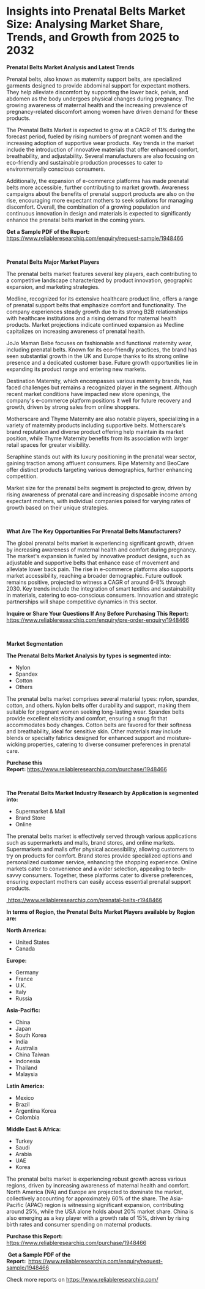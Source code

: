 <p><h1>Insights into Prenatal Belts Market Size: Analysing Market Share, Trends, and Growth from 2025 to 2032</h1></p><p><strong>Prenatal Belts Market Analysis and Latest Trends</strong></p>
<p><p>Prenatal belts, also known as maternity support belts, are specialized garments designed to provide abdominal support for expectant mothers. They help alleviate discomfort by supporting the lower back, pelvis, and abdomen as the body undergoes physical changes during pregnancy. The growing awareness of maternal health and the increasing prevalence of pregnancy-related discomfort among women have driven demand for these products.</p><p>The Prenatal Belts Market is expected to grow at a CAGR of 11% during the forecast period, fueled by rising numbers of pregnant women and the increasing adoption of supportive wear products. Key trends in the market include the introduction of innovative materials that offer enhanced comfort, breathability, and adjustability. Several manufacturers are also focusing on eco-friendly and sustainable production processes to cater to environmentally conscious consumers.</p><p>Additionally, the expansion of e-commerce platforms has made prenatal belts more accessible, further contributing to market growth. Awareness campaigns about the benefits of prenatal support products are also on the rise, encouraging more expectant mothers to seek solutions for managing discomfort. Overall, the combination of a growing population and continuous innovation in design and materials is expected to significantly enhance the prenatal belts market in the coming years.</p></p>
<p><strong>Get a Sample PDF of the Report:&nbsp;</strong> <a href="https://www.reliableresearchiq.com/enquiry/request-sample/1948466?utm_campaign=3461&utm_medium=2&utm_source=Github&utm_content=ia&utm_term=05042025&utm_id=prenatal-belts">https://www.reliableresearchiq.com/enquiry/request-sample/1948466</a></p>
<p>&nbsp;</p>
<p><strong>Prenatal Belts Major Market Players</strong></p>
<p><p>The prenatal belts market features several key players, each contributing to a competitive landscape characterized by product innovation, geographic expansion, and marketing strategies. </p><p>Medline, recognized for its extensive healthcare product line, offers a range of prenatal support belts that emphasize comfort and functionality. The company experiences steady growth due to its strong B2B relationships with healthcare institutions and a rising demand for maternal health products. Market projections indicate continued expansion as Medline capitalizes on increasing awareness of prenatal health.</p><p>JoJo Maman Bebe focuses on fashionable and functional maternity wear, including prenatal belts. Known for its eco-friendly practices, the brand has seen substantial growth in the UK and Europe thanks to its strong online presence and a dedicated customer base. Future growth opportunities lie in expanding its product range and entering new markets.</p><p>Destination Maternity, which encompasses various maternity brands, has faced challenges but remains a recognized player in the segment. Although recent market conditions have impacted new store openings, the company's e-commerce platform positions it well for future recovery and growth, driven by strong sales from online shoppers.</p><p>Motherscare and Thyme Maternity are also notable players, specializing in a variety of maternity products including supportive belts. Motherscare’s brand reputation and diverse product offering help maintain its market position, while Thyme Maternity benefits from its association with larger retail spaces for greater visibility.</p><p>Seraphine stands out with its luxury positioning in the prenatal wear sector, gaining traction among affluent consumers. Ripe Maternity and BeoCare offer distinct products targeting various demographics, further enhancing competition.  </p><p>Market size for the prenatal belts segment is projected to grow, driven by rising awareness of prenatal care and increasing disposable income among expectant mothers, with individual companies poised for varying rates of growth based on their unique strategies.</p></p>
<p>&nbsp;</p>
<p><strong>What Are The Key Opportunities For Prenatal Belts Manufacturers?</strong></p>
<p><p>The global prenatal belts market is experiencing significant growth, driven by increasing awareness of maternal health and comfort during pregnancy. The market's expansion is fueled by innovative product designs, such as adjustable and supportive belts that enhance ease of movement and alleviate lower back pain. The rise in e-commerce platforms also supports market accessibility, reaching a broader demographic. Future outlook remains positive, projected to witness a CAGR of around 6-8% through 2030. Key trends include the integration of smart textiles and sustainability in materials, catering to eco-conscious consumers. Innovation and strategic partnerships will shape competitive dynamics in this sector.</p></p>
<p><strong>Inquire or Share Your Questions If Any Before Purchasing This Report:</strong> <a href="https://www.reliableresearchiq.com/enquiry/pre-order-enquiry/1948466?utm_campaign=3461&utm_medium=2&utm_source=Github&utm_content=ia&utm_term=05042025&utm_id=prenatal-belts">https://www.reliableresearchiq.com/enquiry/pre-order-enquiry/1948466</a></p>
<p>&nbsp;</p>
<p><strong>Market Segmentation</strong></p>
<p><strong>The Prenatal Belts Market Analysis by types is segmented into:</strong></p>
<p><ul><li>Nylon</li><li>Spandex</li><li>Cotton</li><li>Others</li></ul></p>
<p><p>The prenatal belts market comprises several material types: nylon, spandex, cotton, and others. Nylon belts offer durability and support, making them suitable for pregnant women seeking long-lasting wear. Spandex belts provide excellent elasticity and comfort, ensuring a snug fit that accommodates body changes. Cotton belts are favored for their softness and breathability, ideal for sensitive skin. Other materials may include blends or specialty fabrics designed for enhanced support and moisture-wicking properties, catering to diverse consumer preferences in prenatal care.</p></p>
<p><strong>Purchase this Report:&nbsp;</strong><a href="https://www.reliableresearchiq.com/purchase/1948466?utm_campaign=3461&utm_medium=2&utm_source=Github&utm_content=ia&utm_term=05042025&utm_id=prenatal-belts">https://www.reliableresearchiq.com/purchase/1948466</a></p>
<p>&nbsp;</p>
<p><strong>The Prenatal Belts Market Industry Research by Application is segmented into:</strong></p>
<p><ul><li>Supermarket & Mall</li><li>Brand Store</li><li>Online</li></ul></p>
<p><p>The prenatal belts market is effectively served through various applications such as supermarkets and malls, brand stores, and online markets. Supermarkets and malls offer physical accessibility, allowing customers to try on products for comfort. Brand stores provide specialized options and personalized customer service, enhancing the shopping experience. Online markets cater to convenience and a wider selection, appealing to tech-savvy consumers. Together, these platforms cater to diverse preferences, ensuring expectant mothers can easily access essential prenatal support products.</p></p>
<p><a href="https://www.reliableresearchiq.com/prenatal-belts-r1948466?utm_campaign=3461&utm_medium=2&utm_source=Github&utm_content=ia&utm_term=05042025&utm_id=prenatal-belts">&nbsp;https://www.reliableresearchiq.com/prenatal-belts-r1948466</a></p>
<p><strong>In terms of Region, the Prenatal Belts Market Players available by Region are:</strong></p>
<p>
    <p> <strong> North America: </strong>
        <ul>
            <li>United States</li>
            <li>Canada</li>
        </ul>
        </p> 
    <p> <strong> Europe: </strong>
        <ul>
            <li>Germany</li>
            <li>France</li>
            <li>U.K.</li>
            <li>Italy</li>
            <li>Russia</li>
        </ul>
        </p> 
    <p> <strong> Asia-Pacific: </strong>
        <ul>
            <li>China</li>
            <li>Japan</li>
            <li>South Korea</li>
            <li>India</li>
            <li>Australia</li>
            <li>China Taiwan</li>
            <li>Indonesia</li>
            <li>Thailand</li>
            <li>Malaysia</li>
        </ul>
        </p> 
    <p> <strong> Latin America: </strong>
        <ul>
            <li>Mexico</li>
            <li>Brazil</li>
            <li>Argentina Korea</li>
            <li>Colombia</li>
        </ul>
        </p> 
    <p> <strong> Middle East & Africa: </strong>
        <ul>
            <li>Turkey</li>
            <li>Saudi</li>
            <li>Arabia</li>
            <li>UAE</li>
            <li>Korea</li>
        </ul>
    </p>
    </p>
<p><p>The prenatal belts market is experiencing robust growth across various regions, driven by increasing awareness of maternal health and comfort. North America (NA) and Europe are projected to dominate the market, collectively accounting for approximately 60% of the share. The Asia-Pacific (APAC) region is witnessing significant expansion, contributing around 25%, while the USA alone holds about 20% market share. China is also emerging as a key player with a growth rate of 15%, driven by rising birth rates and consumer spending on maternal products.</p></p>
<p><strong>Purchase this Report: </strong><a href="https://www.reliableresearchiq.com/purchase/1948466?utm_campaign=3461&utm_medium=2&utm_source=Github&utm_content=ia&utm_term=05042025&utm_id=prenatal-belts">https://www.reliableresearchiq.com/purchase/1948466</a></p>
<p>&nbsp;<strong>Get a Sample PDF of the Report:&nbsp;&nbsp;</strong><a href="https://www.reliableresearchiq.com/enquiry/request-sample/1948466?utm_campaign=3461&utm_medium=2&utm_source=Github&utm_content=ia&utm_term=05042025&utm_id=prenatal-belts">https://www.reliableresearchiq.com/enquiry/request-sample/1948466</a></p>
<p><strong></strong></p>
<p>Check more reports on <a href="https://www.reliableresearchiq.com/?utm_campaign=3461&utm_medium=2&utm_source=Github&utm_content=ia&utm_term=05042025&utm_id=prenatal-belts">https://www.reliableresearchiq.com/</a></p>